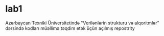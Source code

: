 # lab1
Azərbaycan Texniki Üniversitetində "Verilənlərin strukturu və alqoritmlər" dərsində kodları müəllimə təqdim etək üçün açılmış repostrity
